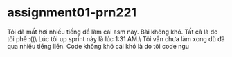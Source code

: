 # assignment01-prn221
Tôi đã mất hơi nhiều tiếng để làm cái asm này. Bài không khó. Tất cả là do tôi phế :((\\
Lúc tôi up sprint này là lúc 1:31 AM.\\
Tôi vẫn chưa làm xong dù đã qua nhiều tiếng liền. Code không khó cái khó là do tôi code ngu 
